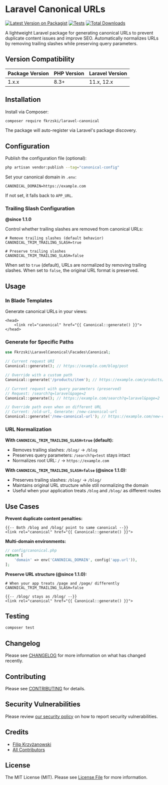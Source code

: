 # Laravel Canonical URLs

[![Latest Version on Packagist](https://img.shields.io/packagist/v/fkrzski/laravel-canonical.svg?style=for-the-badge)](https://packagist.org/packages/fkrzski/laravel-canonical)
[![Tests](https://img.shields.io/github/actions/workflow/status/fkrzski/laravel-canonical/tests.yml?branch=main&label=tests&style=for-the-badge)](https://github.com/fkrzski/laravel-canonical/actions/workflows/tests.yml)
[![Total Downloads](https://img.shields.io/packagist/dt/fkrzski/laravel-canonical.svg?style=for-the-badge)](https://packagist.org/packages/fkrzski/laravel-canonical)

A lightweight Laravel package for generating canonical URLs to prevent duplicate content issues and improve SEO. Automatically normalizes URLs by removing trailing slashes while preserving query parameters.

## Version Compatibility

| Package Version | PHP Version | Laravel Version |
|-----------------|-------------|-----------------|
| 1.x.x           | 8.3+        | 11.x, 12.x     |

## Installation

Install via Composer:

```bash
composer require fkrzski/laravel-canonical
```

The package will auto-register via Laravel's package discovery.

## Configuration

Publish the configuration file (optional):

```bash
php artisan vendor:publish --tag="canonical-config"
```

Set your canonical domain in `.env`:

```env
CANONICAL_DOMAIN=https://example.com
```

If not set, it falls back to `APP_URL`.

### Trailing Slash Configuration

**@since 1.1.0**

Control whether trailing slashes are removed from canonical URLs:

```env
# Remove trailing slashes (default behavior)
CANONICAL_TRIM_TRAILING_SLASH=true

# Preserve trailing slashes
CANONICAL_TRIM_TRAILING_SLASH=false
```

When set to `true` (default), URLs are normalized by removing trailing slashes. When set to `false`, the original URL format is preserved.

## Usage

### In Blade Templates

Generate canonical URLs in your views:

```blade
<head>
    <link rel="canonical" href="{{ Canonical::generate() }}">
</head>
```

### Generate for Specific Paths

```php
use Fkrzski\LaravelCanonical\Facades\Canonical;

// Current request URI
Canonical::generate(); // https://example.com/blog/post

// Override with a custom path
Canonical::generate('/products/item'); // https://example.com/products/item

// Current request with query parameters (preserved)
// Request: /search?q=laravel&page=2
Canonical::generate(); // https://example.com/search?q=laravel&page=2

// Override path even when on different URL
// Current: /old-url, Generate: /new-canonical-url
Canonical::generate('/new-canonical-url'); // https://example.com/new-canonical-url
```

### URL Normalization

**With `CANONICAL_TRIM_TRAILING_SLASH=true` (default):**
- Removes trailing slashes: `/blog/` → `/blog`
- Preserves query parameters: `/search?q=test` stays intact
- Normalizes root URL: `/` → `https://example.com`

**With `CANONICAL_TRIM_TRAILING_SLASH=false` (@since 1.1.0):**
- Preserves trailing slashes: `/blog/` → `/blog/`
- Maintains original URL structure while still normalizing the domain
- Useful when your application treats `/blog` and `/blog/` as different routes

## Use Cases

**Prevent duplicate content penalties:**
```blade
{{-- Both /blog and /blog/ point to same canonical --}}
<link rel="canonical" href="{{ Canonical::generate() }}">
```

**Multi-domain environments:**
```php
// config/canonical.php
return [
    'domain' => env('CANONICAL_DOMAIN', config('app.url')),
];
```

**Preserve URL structure (@since 1.1.0):**
```env
# When your app treats /page and /page/ differently
CANONICAL_TRIM_TRAILING_SLASH=false
```
```blade
{{-- /blog/ stays as /blog/ --}}
<link rel="canonical" href="{{ Canonical::generate() }}">
```

## Testing

```bash
composer test
```

## Changelog

Please see [CHANGELOG](CHANGELOG.md) for more information on what has changed recently.

## Contributing

Please see [CONTRIBUTING](https://github.com/spatie/.github/blob/main/CONTRIBUTING.md) for details.

## Security Vulnerabilities

Please review [our security policy](../../security/policy) on how to report security vulnerabilities.

## Credits

- [Filip Krzyżanowski](https://github.com/fkrzski)
- [All Contributors](../../contributors)

## License

The MIT License (MIT). Please see [License File](LICENSE.md) for more information.
